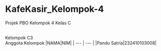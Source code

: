 # KafeKasir_Kelompok-4
Projek PBO Kelompok 4 Kelas C

<br>
Kelompok C3
<br>
Anggota Kelompok
|NAMA|NIM|
| --- | --- |
|Pandu Satria|232410103008|

